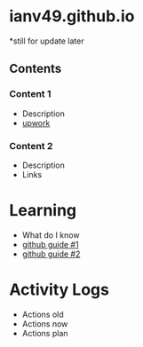 # ianv49.github.io
*still for update later

## Contents
### Content 1
- Description
- [upwork](https://www.upwork.com)

### Content 2
- Description
- Links

# Learning
- What do I know
- [github guide #1](https://www.youtube.com/watch?v=o5g-lUuFgpg)
- [github guide #2](https://www.youtube.com/watch?v=RdZqWiYCQsg)

# Activity Logs
- Actions old
- Actions now
- Actions plan
